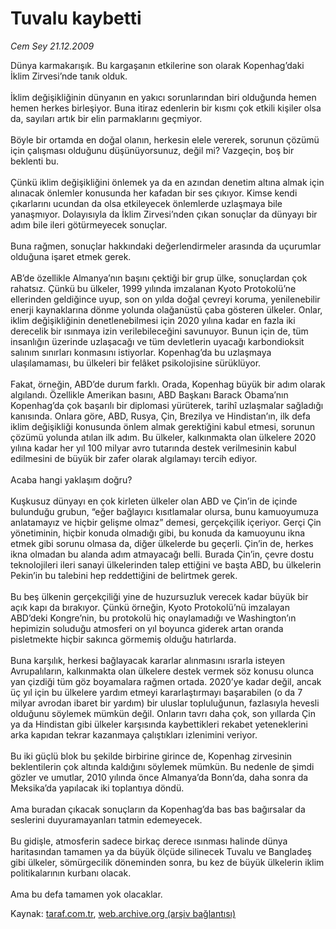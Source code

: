 # Tuvalu kaybetti

*Cem Sey 21.12.2009*

<div class="yazi">Dünya karmakarışık. Bu kargaşanın etkilerine son olarak Kopenhag’daki İklim Zirvesi’nde tanık olduk. <br/><br/>İklim değişikliğinin dünyanın en yakıcı sorunlarından biri olduğunda hemen hemen herkes birleşiyor. Buna itiraz edenlerin bir kısmı çok etkili kişiler olsa da, sayıları artık bir elin parmaklarını geçmiyor. <br/><br/>Böyle bir ortamda en doğal olanın, herkesin elele vererek, sorunun çözümü için çalışması olduğunu düşünüyorsunuz, değil mi? Vazgeçin, boş bir beklenti bu. <br/><br/>Çünkü iklim değişikliğini önlemek ya da en azından denetim altına almak için alınacak önlemler konusunda her kafadan bir ses çıkıyor. Kimse kendi çıkarlarını ucundan da olsa etkileyecek önlemlerde uzlaşmaya bile yanaşmıyor. Dolayısıyla da İklim Zirvesi’nden çıkan sonuçlar da dünyayı bir adım bile ileri götürmeyecek sonuçlar. <br/><br/>Buna rağmen, sonuçlar hakkındaki değerlendirmeler arasında da uçurumlar olduğuna işaret etmek gerek. <br/><br/>AB’de özellikle Almanya’nın başını çektiği bir grup ülke, sonuçlardan çok rahatsız. Çünkü bu ülkeler, 1999 yılında imzalanan Kyoto Protokolü’ne ellerinden geldiğince uyup, son on yılda doğal çevreyi koruma, yenilenebilir enerji kaynaklarına dönme yolunda olağanüstü çaba gösteren ülkeler. Onlar, iklim değişikliğinin denetlenebilmesi için 2020 yılına kadar en fazla iki derecelik bir ısınmaya izin verilebileceğini savunuyor. Bunun için de, tüm insanlığın üzerinde uzlaşacağı ve tüm devletlerin uyacağı karbondioksit salınım sınırları konmasını istiyorlar. Kopenhag’da bu uzlaşmaya ulaşılamaması, bu ülkeleri bir felâket psikolojisine sürüklüyor. <br/><br/>Fakat, örneğin, ABD’de durum farklı. Orada, Kopenhag büyük bir adım olarak algılandı. Özellikle Amerikan basını, ABD Başkanı Barack Obama’nın Kopenhag’da çok başarılı bir diplomasi yürüterek, tarihî uzlaşmalar sağladığı kanısında. Onlara göre, ABD, Rusya, Çin, Brezilya ve Hindistan’ın, ilk defa iklim değişikliği konusunda önlem almak gerektiğini kabul etmesi, sorunun çözümü yolunda atılan ilk adım. Bu ülkeler, kalkınmakta olan ülkelere 2020 yılına kadar her yıl 100 milyar avro tutarında destek verilmesinin kabul edilmesini de büyük bir zafer olarak algılamayı tercih ediyor. <br/><br/>Acaba hangi yaklaşım doğru? <br/><br/>Kuşkusuz dünyayı en çok kirleten ülkeler olan ABD ve Çin’in de içinde bulunduğu grubun, “eğer bağlayıcı kısıtlamalar olursa, bunu kamuoyumuza anlatamayız ve hiçbir gelişme olmaz” demesi, gerçekçilik içeriyor. Gerçi Çin yönetiminin, hiçbir konuda olmadığı gibi, bu konuda da kamuoyunu ikna etmek gibi sorunu olmasa da, diğer ülkelerde bu geçerli. Çin’in de, herkes ikna olmadan bu alanda adım atmayacağı belli. Burada Çin’in, çevre dostu teknolojileri ileri sanayi ülkelerinden talep ettiğini ve başta ABD, bu ülkelerin Pekin’in bu talebini hep reddettiğini de belirtmek gerek. <br/><br/>Bu beş ülkenin gerçekçiliği yine de huzursuzluk verecek kadar büyük bir açık kapı da bırakıyor. Çünkü örneğin, Kyoto Protokolü’nü imzalayan ABD’deki Kongre’nin, bu protokolü hiç onaylamadığı ve Washington’ın hepimizin soluduğu atmosferi on yıl boyunca giderek artan oranda pisletmekte hiçbir sakınca görmemiş olduğu hatırlarda. <br/><br/>Buna karşılık, herkesi bağlayacak kararlar alınmasını ısrarla isteyen Avrupalıların, kalkınmakta olan ülkelere destek vermek söz konusu olunca yan çizdiği tüm göz boyamalara rağmen ortada. 2020’ye kadar değil, ancak üç yıl için bu ülkelere yardım etmeyi kararlaştırmayı başarabilen (o da 7 milyar avrodan ibaret bir yardım) bir uluslar topluluğunun, fazlasıyla hevesli olduğunu söylemek mümkün değil. Onların tavrı daha çok, son yıllarda Çin ya da Hindistan gibi ülkeler karşısında kaybettikleri rekabet yeteneklerini arka kapıdan tekrar kazanmaya çalıştıkları izlenimini veriyor. <br/><br/>Bu iki güçlü blok bu şekilde birbirine girince de, Kopenhag zirvesinin beklentilerin çok altında kaldığını söylemek mümkün. Bu nedenle de şimdi gözler ve umutlar, 2010 yılında önce Almanya’da Bonn’da, daha sonra da Meksika’da yapılacak iki toplantıya döndü. <br/><br/>Ama buradan çıkacak sonuçların da Kopenhag’da bas bas bağırsalar da seslerini duyuramayanları tatmin edemeyecek. <br/><br/>Bu gidişle, atmosferin sadece birkaç derece ısınması halinde dünya haritasından tamamen ya da büyük ölçüde silinecek Tuvalu ve Bangladeş gibi ülkeler, sömürgecilik döneminden sonra, bu kez de büyük ülkelerin iklim politikalarının kurbanı olacak. <br/><br/>Ama bu defa tamamen yok olacaklar.
              </div>

Kaynak: [taraf.com.tr](http://taraf.com.tr:80/makale/9130.htm), [web.archive.org (arşiv bağlantısı)](http://web.archive.org/web/20100323054147/http://taraf.com.tr:80/makale/9130.htm)
